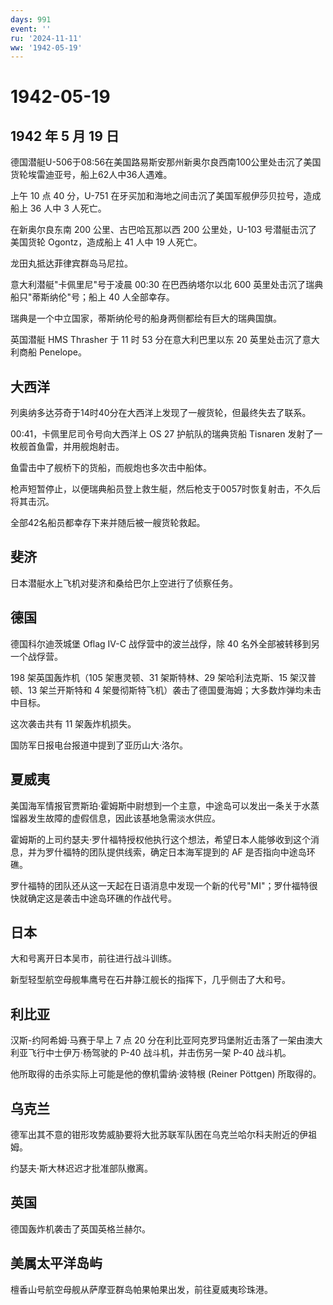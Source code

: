 ```yaml
---
days: 991
event: ''
ru: '2024-11-11'
ww: '1942-05-19'
---
```


# 1942-05-19

## 1942 年 5 月 19 日

德国潜艇U-506于08:56在美国路易斯安那州新奥尔良西南100公里处击沉了美国货轮埃雷迪亚号，船上62人中36人遇难。

上午 10 点 40 分，U-751
在牙买加和海地之间击沉了美国军舰伊莎贝拉号，造成船上 36 人中 3 人死亡。

在新奥尔良东南 200 公里、古巴哈瓦那以西 200 公里处，U-103
号潜艇击沉了美国货轮 Ogontz，造成船上 41 人中 19 人死亡。

龙田丸抵达菲律宾群岛马尼拉。

意大利潜艇"卡佩里尼"号于凌晨 00:30 在巴西纳塔尔以北 600
英里处击沉了瑞典船只"蒂斯纳伦"号；船上 40 人全部幸存。

瑞典是一个中立国家，蒂斯纳伦号的船身两侧都绘有巨大的瑞典国旗。

英国潜艇 HMS Thrasher 于 11 时 53 分在意大利巴里以东 20
英里处击沉了意大利商船 Penelope。

## 大西洋

列奥纳多达芬奇于14时40分在大西洋上发现了一艘货轮，但最终失去了联系。

00:41，卡佩里尼司令号向大西洋上 OS 27 护航队的瑞典货船 Tisnaren
发射了一枚舰首鱼雷，并用舰炮射击。

鱼雷击中了舰桥下的货船，而舰炮也多次击中船体。

枪声短暂停止，以便瑞典船员登上救生艇，然后枪支于0057时恢复射击，不久后将其击沉。

全部42名船员都幸存下来并随后被一艘货轮救起。

## 斐济

日本潜艇水上飞机对斐济和桑给巴尔上空进行了侦察任务。

## 德国

德国科尔迪茨城堡 Oflag IV-C 战俘营中的波兰战俘，除 40
名外全部被转移到另一个战俘营。

198 架英国轰炸机（105 架惠灵顿、31 架斯特林、29 架哈利法克斯、15
架汉普顿、13 架兰开斯特和 4
架曼彻斯特飞机）袭击了德国曼海姆；大多数炸弹均未击中目标。

这次袭击共有 11 架轰炸机损失。

国防军日报电台报道中提到了亚历山大·洛尔。

## 夏威夷

美国海军情报官贾斯珀·霍姆斯中尉想到一个主意，中途岛可以发出一条关于水蒸馏器发生故障的虚假信息，因此该基地急需淡水供应。

霍姆斯的上司约瑟夫·罗什福特授权他执行这个想法，希望日本人能够收到这个消息，并为罗什福特的团队提供线索，确定日本海军提到的
AF 是否指向中途岛环礁。

罗什福特的团队还从这一天起在日语消息中发现一个新的代号"MI"；罗什福特很快就确定这是袭击中途岛环礁的作战代号。

## 日本

大和号离开日本吴市，前往进行战斗训练。

新型轻型航空母舰隼鹰号在石井静江舰长的指挥下，几乎侧击了大和号。

## 利比亚

汉斯-约阿希姆·马赛于早上 7 点 20
分在利比亚阿克罗玛堡附近击落了一架由澳大利亚飞行中士伊万·杨驾驶的 P-40
战斗机，并击伤另一架 P-40 战斗机。

他所取得的击杀实际上可能是他的僚机雷纳·波特根 (Reiner Pöttgen)
所取得的。

## 乌克兰

德军出其不意的钳形攻势威胁要将大批苏联军队困在乌克兰哈尔科夫附近的伊祖姆。

约瑟夫·斯大林迟迟才批准部队撤离。

## 英国

德国轰炸机袭击了英国英格兰赫尔。

## 美属太平洋岛屿

檀香山号航空母舰从萨摩亚群岛帕果帕果出发，前往夏威夷珍珠港。